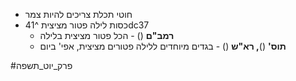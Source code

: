 * חוטי תכלת צריכים להיות צמר
* כסות לילה פטור מציצית ^41dc37
	* **רמב"ם** () - הכל פטור מציצית בלילה
	* **תוס'** ()**, רא"ש** () - בגדים מיוחדים ללילה פטורים מציצית, אפי' ביום

#פרק_יוט_תשפה 